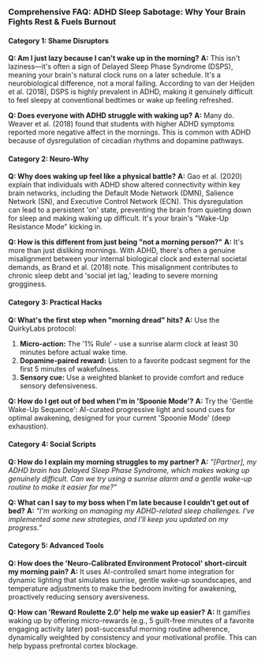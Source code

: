 ### **Comprehensive FAQ: ADHD Sleep Sabotage: Why Your Brain Fights Rest & Fuels Burnout**

#### **Category 1: Shame Disruptors**
**Q: Am I just lazy because I can't wake up in the morning?**
**A:** This isn't laziness—it's often a sign of Delayed Sleep Phase Syndrome (DSPS), meaning your brain's natural clock runs on a later schedule. It's a neurobiological difference, not a moral failing. According to van der Heijden et al. (2018), DSPS is highly prevalent in ADHD, making it genuinely difficult to feel sleepy at conventional bedtimes or wake up feeling refreshed.

**Q: Does everyone with ADHD struggle with waking up?**
**A:** Many do. Weaver et al. (2018) found that students with higher ADHD symptoms reported more negative affect in the mornings. This is common with ADHD because of dysregulation of circadian rhythms and dopamine pathways.

#### **Category 2: Neuro-Why**
**Q: Why does waking up feel like a physical battle?**
**A:** Gao et al. (2020) explain that individuals with ADHD show altered connectivity within key brain networks, including the Default Mode Network (DMN), Salience Network (SN), and Executive Control Network (ECN). This dysregulation can lead to a persistent 'on' state, preventing the brain from quieting down for sleep and making waking up difficult. It's your brain's "Wake-Up Resistance Mode" kicking in.

**Q: How is this different from just being "not a morning person?"**
**A:** It's more than just disliking mornings. With ADHD, there's often a genuine misalignment between your internal biological clock and external societal demands, as Brand et al. (2018) note. This misalignment contributes to chronic sleep debt and 'social jet lag,' leading to severe morning grogginess.

#### **Category 3: Practical Hacks**
**Q: What's the first step when "morning dread" hits?**
**A:** Use the QuirkyLabs protocol:
1. **Micro-action:** The '1% Rule' - use a sunrise alarm clock at least 30 minutes before actual wake time.
2. **Dopamine-paired reward:** Listen to a favorite podcast segment for the first 5 minutes of wakefulness.
3. **Sensory cue:** Use a weighted blanket to provide comfort and reduce sensory defensiveness.

**Q: How do I get out of bed when I'm in 'Spoonie Mode'?**
**A:** Try the 'Gentle Wake-Up Sequence': AI-curated progressive light and sound cues for optimal awakening, designed for your current 'Spoonie Mode' (deep exhaustion).

#### **Category 4: Social Scripts**
**Q: How do I explain my morning struggles to my partner?**
**A:** *"[Partner], my ADHD brain has Delayed Sleep Phase Syndrome, which makes waking up genuinely difficult. Can we try using a sunrise alarm and a gentle wake-up routine to make it easier for me?"*

**Q: What can I say to my boss when I'm late because I couldn't get out of bed?**
**A:** *"I'm working on managing my ADHD-related sleep challenges. I've implemented some new strategies, and I'll keep you updated on my progress."*

#### **Category 5: Advanced Tools**
**Q: How does the 'Neuro-Calibrated Environment Protocol' short-circuit my morning pain?**
**A:** It uses AI-controlled smart home integration for dynamic lighting that simulates sunrise, gentle wake-up soundscapes, and temperature adjustments to make the bedroom inviting for awakening, proactively reducing sensory aversiveness.

**Q: How can 'Reward Roulette 2.0' help me wake up easier?**
**A:** It gamifies waking up by offering micro-rewards (e.g., 5 guilt-free minutes of a favorite engaging activity later) post-successful morning routine adherence, dynamically weighted by consistency and your motivational profile. This can help bypass prefrontal cortex blockage.